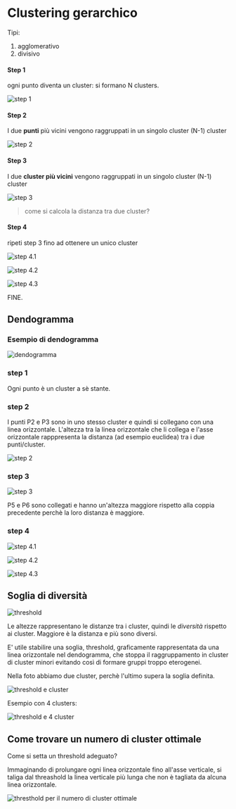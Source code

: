 # Clustering gerarchico

Tipi:

1. agglomerativo
2. divisivo

#### Step 1

ogni punto diventa un cluster: si formano N clusters.

![step 1](img/001.png)

#### Step 2

I due **punti** più vicini vengono raggruppati in un singolo cluster (N-1) cluster

![step 2](img/002.png)

#### Step 3

I due **cluster più vicini** vengono raggruppati in un singolo cluster (N-1) cluster

![step 3](img/003.png)

> come si calcola la distanza tra due cluster?

#### Step 4

ripeti step 3 fino ad ottenere un unico cluster

![step 4.1](img/004.png)

![step 4.2](img/005.png)

![step 4.3](img/006.png)

FINE.

## Dendogramma

### Esempio di dendogramma

![dendogramma](img/dendogramma_esempio.jpg)

### step 1

Ogni punto è un cluster a sè stante.

### step 2

I punti P2 e P3 sono in uno stesso cluster e quindi si collegano con una linea orizzontale. L'altezza tra la linea orizzontale che li collega e l'asse orizzontale rapppresenta la distanza (ad esempio euclidea) tra i due punti/cluster.

![step 2](img/007.png)

### step 3

![step 3](img/008.png)

P5 e P6 sono collegati e hanno un'altezza maggiore rispetto alla coppia precedente perchè la loro distanza è maggiore.

### step 4

![step 4.1](img/009.png)

![step 4.2](img/010.png)

![step 4.3](img/011.png)

## Soglia di diversità

![threshold](img/012.png)

Le altezze rappresentano le distanze tra i cluster, quindi le *diversità* rispetto ai cluster. Maggiore è la distanza e più sono diversi.

E' utile stabilire una soglia, threshold, graficamente rappresentata da una linea orizzontale nel dendogramma, che stoppa il raggruppamento in cluster di cluster minori evitando così di formare gruppi troppo eterogenei.

Nella foto abbiamo due cluster, perchè l'ultimo supera la soglia definita.

![threshold e cluster](img/013.png)

Esempio con 4 clusters:

![threshold e 4 cluster](img/014.png)

## Come trovare un numero di cluster ottimale

Come si setta un threshold adeguato?

Immaginando di prolungare ogni linea orizzontale fino all'asse verticale, si taliga dal threashold la linea verticale più lunga che non è tagliata da alcuna linea orizzontale.

![thresthold per il numero di cluster ottimale](img/015.png)
